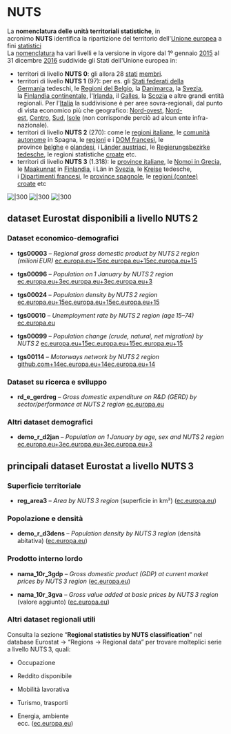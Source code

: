 # NUTS

La **nomenclatura delle unità territoriali statistiche**, in acronimo **NUTS** identifica la ripartizione del territorio dell'[Unione europea](https://it.wikipedia.org/wiki/Unione_europea "Unione europea") a fini [statistici](https://it.wikipedia.org/wiki/Statistica "Statistica")  
La [nomenclatura](https://it.wikipedia.org/wiki/Nomenclatura "Nomenclatura") ha vari livelli e la versione in vigore dal 1º gennaio [2015](https://it.wikipedia.org/wiki/2015 "2015") al 31 dicembre [2016](https://it.wikipedia.org/wiki/2016 "2016") suddivide gli Stati dell'Unione europea in:

- territori di livello **NUTS 0**: gli allora 28 [stati](https://it.wikipedia.org/wiki/Stato "Stato") [membri](https://it.wikipedia.org/wiki/Stati_membri_dell%27UE "Stati membri dell'UE").
- territori di livello **NUTS 1** (97): per es. gli [Stati federati della Germania](https://it.wikipedia.org/wiki/Stati_federati_della_Germania "Stati federati della Germania") tedeschi, le [Regioni del Belgio](https://it.wikipedia.org/wiki/Regioni_del_Belgio "Regioni del Belgio"), la [Danimarca](https://it.wikipedia.org/wiki/Danimarca "Danimarca"), la [Svezia](https://it.wikipedia.org/wiki/Svezia "Svezia"), la [Finlandia continentale](https://it.wikipedia.org/wiki/Finlandia_continentale "Finlandia continentale"), l'[Irlanda](https://it.wikipedia.org/wiki/Irlanda "Irlanda"), il [Galles](https://it.wikipedia.org/wiki/Galles "Galles"), la [Scozia](https://it.wikipedia.org/wiki/Scozia "Scozia") e altre grandi entità regionali. Per l'[Italia](https://it.wikipedia.org/wiki/Italia "Italia") la suddivisione è per aree sovra-regionali, dal punto di vista economico più che geografico: [Nord-ovest](https://it.wikipedia.org/wiki/Italia_nord-occidentale "Italia nord-occidentale"), [Nord-est](https://it.wikipedia.org/wiki/Italia_nord-orientale "Italia nord-orientale"), [Centro](https://it.wikipedia.org/wiki/Italia_centrale "Italia centrale"), [Sud](https://it.wikipedia.org/wiki/Italia_meridionale "Italia meridionale"), [Isole](https://it.wikipedia.org/wiki/Italia_insulare "Italia insulare") (non corrisponde perciò ad alcun ente infra-nazionale).
- territori di livello **NUTS 2** (270): come le [regioni italiane](https://it.wikipedia.org/wiki/Regioni_d%27Italia "Regioni d'Italia"), le [comunità autonome](https://it.wikipedia.org/wiki/Comunit%C3%A0_autonome_della_Spagna "Comunità autonome della Spagna") in Spagna, le [regioni](https://it.wikipedia.org/wiki/Regioni_della_Francia "Regioni della Francia") e i [DOM francesi](https://it.wikipedia.org/wiki/Dipartimenti_della_Francia "Dipartimenti della Francia"), le province [belghe](https://it.wikipedia.org/wiki/Province_del_Belgio "Province del Belgio") e [olandesi](https://it.wikipedia.org/wiki/Province_dei_Paesi_Bassi "Province dei Paesi Bassi"), i [Länder austriaci](https://it.wikipedia.org/wiki/Stati_federati_dell%27Austria "Stati federati dell'Austria"), le [Regierungsbezirke tedesche](https://it.wikipedia.org/wiki/Distretti_governativi_della_Germania "Distretti governativi della Germania"), le regioni statistiche [croate](https://it.wikipedia.org/wiki/Croazia "Croazia") etc.
- territori di livello **NUTS 3** (1.318): le [province italiane](https://it.wikipedia.org/wiki/Provincia_\(Italia\)#Elenco_delle_attuali_province "Provincia (Italia)"), le [Nomoi in Grecia](https://it.wikipedia.org/wiki/Prefetture_della_Grecia "Prefetture della Grecia"), le [Maakunnat](https://it.wikipedia.org/wiki/Regioni_della_Finlandia "Regioni della Finlandia") in [Finlandia](https://it.wikipedia.org/wiki/Finlandia "Finlandia"), i Län in [Svezia](https://it.wikipedia.org/wiki/Svezia "Svezia"), le [Kreise](https://it.wikipedia.org/wiki/Circolo_\(Svizzera\) "Circolo (Svizzera)") tedesche, i [Dipartimenti francesi](https://it.wikipedia.org/wiki/Dipartimenti_della_Francia "Dipartimenti della Francia"), le [province spagnole](https://it.wikipedia.org/wiki/Province_della_Spagna "Province della Spagna"), le [regioni (contee) croate](https://it.wikipedia.org/wiki/Regioni_della_Croazia "Regioni della Croazia") etc

![|300](https://upload.wikimedia.org/wikipedia/commons/thumb/d/d2/NUTS_1_regions_EU-27.svg/500px-NUTS_1_regions_EU-27.svg.png) ![|300](https://upload.wikimedia.org/wikipedia/commons/thumb/6/6b/NUTS_2_regions_EU-27.svg/500px-NUTS_2_regions_EU-27.svg.png) ![|300](https://upload.wikimedia.org/wikipedia/commons/thumb/9/9f/NUTS_3_regions_EU-27.svg/500px-NUTS_3_regions_EU-27.svg.png)


## dataset Eurostat disponibili a livello NUTS 2

### Dataset economico-demografici

- **tgs00003** – _Regional gross domestic product by NUTS 2 region (milioni EUR)_ [ec.europa.eu+15ec.europa.eu+15ec.europa.eu+15](https://ec.europa.eu/eurostat/databrowser/view/tgs00003/default/table?lang=en&utm_source=chatgpt.com)
    
- **tgs00096** – _Population on 1 January by NUTS 2 region_ [ec.europa.eu+3ec.europa.eu+3ec.europa.eu+3](https://ec.europa.eu/eurostat/databrowser/view/tgs00096/default/table?lang=en&utm_source=chatgpt.com)
    
- **tgs00024** – _Population density by NUTS 2 region_ [ec.europa.eu+15ec.europa.eu+15ec.europa.eu+15](https://ec.europa.eu/eurostat/databrowser/view/TGS00024/default/table?utm_source=chatgpt.com)
    
- **tgs00010** – _Unemployment rate by NUTS 2 region (age 15–74)_ [ec.europa.eu](https://ec.europa.eu/eurostat/databrowser/view/TGS00010__custom_6649132/default/table?lang=en&utm_source=chatgpt.com)
    
- **tgs00099** – _Population change (crude, natural, net migration) by NUTS 2_ [ec.europa.eu+15ec.europa.eu+15ec.europa.eu+15](https://ec.europa.eu/eurostat/databrowser/explore/all/all_themes?lang=en&node_code=tgs00099&utm_source=chatgpt.com)
    
- **tgs00114** – _Motorways network by NUTS 2 region_ [github.com+14ec.europa.eu+14ec.europa.eu+14](https://ec.europa.eu/eurostat/databrowser/view/tgs00114/default/table?lang=en&utm_source=chatgpt.com)
    

### Dataset su ricerca e sviluppo

- **rd_e_gerdreg** – _Gross domestic expenditure on R&D (GERD) by sector/performance at NUTS 2 region_ [ec.europa.eu](https://ec.europa.eu/eurostat/databrowser/view/rd_e_gerdreg/default/map?lang=en&utm_source=chatgpt.com)
    
### Altri dataset demografici

- **demo_r_d2jan** – _Population on 1 January by age, sex and NUTS 2 region_ [ec.europa.eu+3ec.europa.eu+3ec.europa.eu+3](https://ec.europa.eu/eurostat/product?code=demo_r_d2jan&mode=view&utm_source=chatgpt.com)


## principali **dataset Eurostat a livello NUTS 3**


### Superficie territoriale

- **reg_area3** – _Area by NUTS 3 region_ (superficie in km²) ([ec.europa.eu](https://ec.europa.eu/eurostat/databrowser/view/reg_area3/default/table?lang=en&utm_source=chatgpt.com "[reg_area3] Area by NUTS 3 region - European Union"))
    
### Popolazione e densità

- **demo_r_d3dens** – _Population density by NUTS 3 region_ (densità abitativa) ([ec.europa.eu](https://ec.europa.eu/eurostat/databrowser/product/view/DEMO_R_D3DENS?utm_source=chatgpt.com "[demo_r_d3dens] Population density by NUTS 3 region"))
    
### Prodotto interno lordo

- **nama_10r_3gdp** – _Gross domestic product (GDP) at current market prices by NUTS 3 region_ ([ec.europa.eu](https://ec.europa.eu/eurostat/databrowser/product/view/nama_10r_3gdp?lang=en&utm_source=chatgpt.com "Gross domestic product (GDP) at current market prices by NUTS 3 ..."))
    
- **nama_10r_3gva** – _Gross value added at basic prices by NUTS 3 region_ (valore aggiunto) ([ec.europa.eu](https://ec.europa.eu/eurostat/databrowser/explore/all/all_themes?lang=en&node_code=nama_10r_2gfcf&utm_source=chatgpt.com "Database - Statistics | Eurostat - European Union"))
    
### Altri dataset regionali utili

Consulta la sezione “**Regional statistics by NUTS classification**” nel database Eurostat → “Regions → Regional data” per trovare molteplici serie a livello NUTS 3, quali:

- Occupazione
    
- Reddito disponibile
    
- Mobilità lavorativa
    
- Turismo, trasporti
    
- Energia, ambiente  
    ecc. ([ec.europa.eu](https://ec.europa.eu/eurostat/databrowser/explore/all/general?display=list&lang=en&sort=category&subtheme=reg&utm_source=chatgpt.com "Database - Statistics | Eurostat - European Union"))
